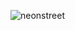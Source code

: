 ![neonstreet](https://github.com/felixschuler/felixschuler/assets/60703255/07d8abf5-8a26-441a-942c-d17b6bcdf480)
